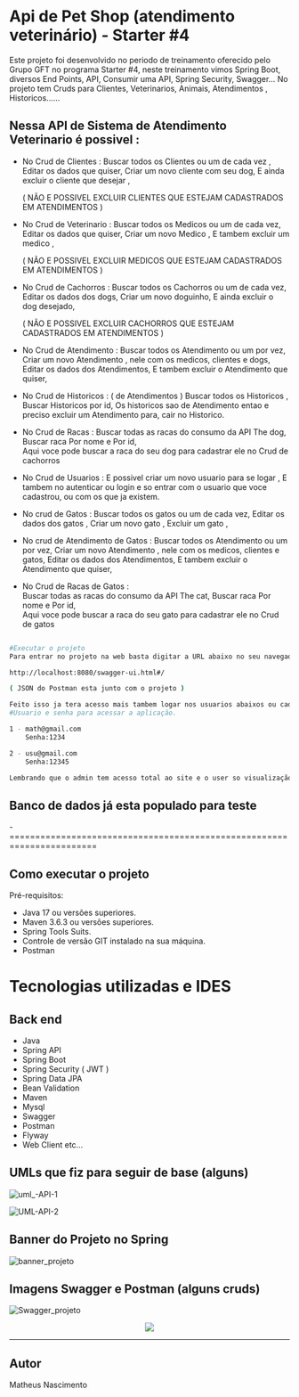 # Api de Pet Shop (atendimento veterinário) - Starter #4

Este projeto foi desenvolvido no periodo de treinamento oferecido pelo Grupo GFT no programa
Starter #4, neste treinamento vimos Spring Boot, diversos End Points, API, Consumir uma API, Spring Security, Swagger...
No projeto tem Cruds para Clientes, Veterinarios, Animais, Atendimentos , Historicos......


## Nessa API de Sistema de Atendimento Veterinario é possivel :

 * No Crud de Clientes :
     Buscar todos os Clientes ou um de cada vez ,
        Editar os dados que quiser,
          Criar um novo cliente com seu dog,
            E ainda excluir o cliente que desejar ,

    ( NÃO E POSSIVEL EXCLUIR CLIENTES QUE ESTEJAM CADASTRADOS EM ATENDIMENTOS )

 * No Crud de Veterinario :
     Buscar todos os Medicos ou um de cada vez,
        Editar os dados que quiser,
          Criar um novo Medico ,
            E tambem excluir um medico ,

   ( NÃO E POSSIVEL EXCLUIR MEDICOS QUE ESTEJAM CADASTRADOS EM ATENDIMENTOS )

* No Crud de Cachorros :
    Buscar todos os Cachorros ou um de cada vez,
      Editar os dados dos dogs,
        Criar um novo doguinho,
          E ainda excluir o dog desejado,

    ( NÃO E POSSIVEL EXCLUIR CACHORROS QUE ESTEJAM CADASTRADOS EM ATENDIMENTOS )

* No Crud de Atendimento :
    Buscar todos os Atendimento ou um por vez,
       Criar um novo Atendimento , nele com os medicos, clientes e dogs,
         Editar os dados dos Atendimentos,
           E tambem excluir o Atendimento que quiser,
 
* No Crud de Historicos : ( de Atendimentos )
     Buscar todos os Historicos ,
       Buscar Historicos por id,
         Os historicos sao de Atendimento entao e preciso excluir um Atendimento para,
         cair no Historico.  

* No Crud de Racas :
     Buscar todas as racas do consumo da API The dog,
       Buscar raca Por nome e Por id,        
         Aqui voce pode buscar a raca do seu dog para cadastrar ele no Crud de cachorros 

* No Crud de Usuarios :
    E possivel criar um novo usuario para se logar ,
      E tambem no autenticar ou login e so entrar com o usuario que voce cadastrou,
       ou com os que ja existem.   

* No crud de Gatos :
    Buscar todos os gatos ou um de cada vez,
      Editar os dados dos gatos ,
        Criar um novo gato  ,
         Excluir um gato ,

* No crud de Atendimento de Gatos :
    Buscar todos os Atendimento ou um por vez,
       Criar um novo Atendimento , nele com os medicos, clientes e gatos,
         Editar os dados dos Atendimentos,
           E tambem excluir o Atendimento que quiser,

* No Crud de Racas de Gatos :  
    Buscar todas as racas do consumo da API The cat,
       Buscar raca Por nome e Por id,        
         Aqui voce pode buscar a raca do seu gato para cadastrar ele no Crud de gatos          



```bash

#Executar o projeto
Para entrar no projeto na web basta digitar a URL abaixo no seu navegador (swagger)

http://localhost:8080/swagger-ui.html#/

( JSON do Postman esta junto com o projeto )

Feito isso ja tera acesso mais tambem logar nos usuarios abaixos ou cadastre um novo.
#Usuario e senha para acessar a aplicação.

1 - math@gmail.com
    Senha:1234

2 - usu@gmail.com
    Senha:12345

Lembrando que o admin tem acesso total ao site e o user so visualização.

```


## Banco de dados já esta populado para teste
-=======================================================================

## Como executar o projeto

Pré-requisitos: 

* Java 17 ou versões superiores.
* Maven 3.6.3 ou versões superiores.
* Spring Tools Suits.
* Controle de versão GIT instalado na sua máquina.
* Postman


# Tecnologias utilizadas e IDES

## Back end
- Java
- Spring API
- Spring Boot
- Spring Security ( JWT )
- Spring Data JPA
- Bean Validation
- Maven
- Mysql
- Swagger
- Postman
- Flyway
- Web Client
etc...

## UMLs que fiz para seguir de base (alguns)

![uml_-API-1](/uploads/2687f8501593428bf238ad80b4fdd25f/uml_-API-1.PNG)


![UML-API-2](/uploads/ae705b9f89b80ecfbbba57ac2fa5c34e/UML-API-2.PNG)

## Banner do Projeto no Spring

![banner_projeto](/uploads/6bc73c10812ac9c73b1002e70e4729fc/banner_projeto.PNG)

## Imagens Swagger e Postman (alguns cruds)

![Swagger_projeto](/uploads/5cab4920ddb4628d85ac0dc6c72e013c/Swagger_projeto.PNG)

<div align="center">
<img src="/uploads/433195c4c2defc8c5c89fc8817d47d67/Postman_Projeto.PNG" />
</div>

----------------------------------------------------------------------------
## Autor
Matheus Nascimento

